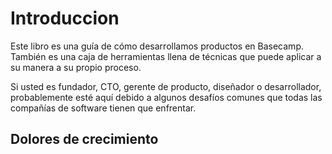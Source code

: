 # Introduccion

Este libro es una guía de cómo desarrollamos productos en Basecamp. También es una caja de herramientas llena de técnicas que puede aplicar a su manera a su propio proceso.

Si usted es fundador, CTO, gerente de producto, diseñador o desarrollador, probablemente esté aquí debido a algunos desafíos comunes que todas las compañías de software tienen que enfrentar.

## Dolores de crecimiento
